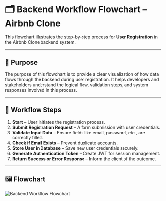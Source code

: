 # 🗂️ Backend Workflow Flowchart – Airbnb Clone

This flowchart illustrates the step-by-step process for **User Registration** in the Airbnb Clone backend system.

---

## 🎯 Purpose

The purpose of this flowchart is to provide a clear visualization of how data flows through the backend during user registration. It helps developers and stakeholders understand the logical flow, validation steps, and system responses involved in this process.

---

## 📌 Workflow Steps

1. **Start** – User initiates the registration process.
2. **Submit Registration Request** – A form submission with user credentials.
3. **Validate Input Data** – Ensure fields like email, password, etc., are correctly filled.
4. **Check if Email Exists** – Prevent duplicate accounts.
5. **Store User in Database** – Save new user credentials securely.
6. **Generate Authentication Token** – Create JWT for session management.
7. **Return Success or Error Response** – Inform the client of the outcome.

---

## 🖼️ Flowchart

![Backend Workflow Flowchart](./data-flow-diagram.png)
